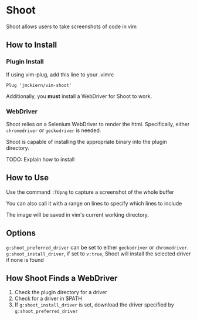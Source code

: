 # Shoot

Shoot allows users to take screenshots of code in vim

## How to Install

### Plugin Install

If using vim-plug, add this line to your .vimrc

```
Plug 'jmckiern/vim-shoot'
```

Additionally, you **must** install a WebDriver for Shoot to work.

### WebDriver

Shoot relies on a Selenium WebDriver to render the html. Specifically, either
`chromedriver` or `geckodriver` is needed.

Shoot is capable of installing the appropriate binary into the plugin directory.

TODO: Explain how to install

## How to Use

Use the command `:TOpng` to capture a screenshot of the whole buffer

You can also call it with a range on lines to specify which lines to include

The image will be saved in vim's current working directory.

## Options

`g:shoot_preferred_driver` can be set to either `geckodriver` or `chromedriver`.
`g:shoot_install_driver`, if set to `v:true`, Shoot will install the selected driver if none is found

## How Shoot Finds a WebDriver

1. Check the plugin directory for a driver
2. Check for a driver in $PATH
3. If `g:shoot_install_driver` is set, download the driver specified by `g:shoot_preferred_driver`
